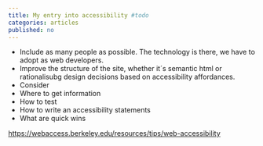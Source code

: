 ```yaml
---
title: My entry into accessibility #todo
categories: articles
published: no
---
```

- Include as many people as possible. The technology is there, we have to adopt as web developers.
- Improve the structure of the site, whether it´s semantic html or rationalisubg design decisions based on accessibility affordances.
- Consider 
- Where to get information
- How to test
- How to write an accessibility statements
- What are quick wins

https://webaccess.berkeley.edu/resources/tips/web-accessibility